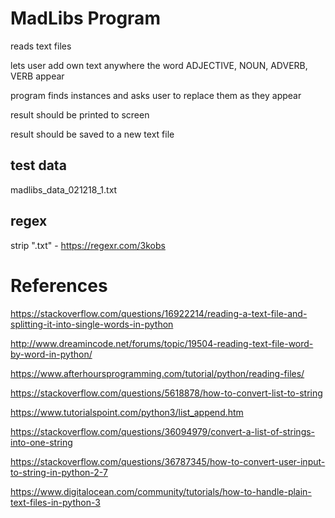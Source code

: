 # MadLibs Program

reads text files

lets user add own text anywhere the word ADJECTIVE, NOUN, ADVERB, VERB appear

program finds instances and asks user to replace them as they appear

result should be printed to screen

result should be saved to a new text file

## test data

madlibs_data_021218_1.txt

## regex

strip ".txt" - https://regexr.com/3kobs

# References

https://stackoverflow.com/questions/16922214/reading-a-text-file-and-splitting-it-into-single-words-in-python

http://www.dreamincode.net/forums/topic/19504-reading-text-file-word-by-word-in-python/

https://www.afterhoursprogramming.com/tutorial/python/reading-files/

https://stackoverflow.com/questions/5618878/how-to-convert-list-to-string

https://www.tutorialspoint.com/python3/list_append.htm

https://stackoverflow.com/questions/36094979/convert-a-list-of-strings-into-one-string

https://stackoverflow.com/questions/36787345/how-to-convert-user-input-to-string-in-python-2-7

https://www.digitalocean.com/community/tutorials/how-to-handle-plain-text-files-in-python-3
